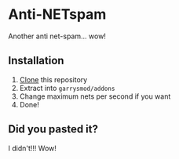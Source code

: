 # Anti-NETspam
Another anti net-spam... wow!

## Installation
1. [Clone](https://github.com/LenofagIndustries/easy-anti-netspam/archive/refs/heads/main.zip) this repository
2. Extract into `garrysmod/addons`
3. Change maximum nets per second if you want
4. Done!

## Did you pasted it?
I didn't!!! Wow!

